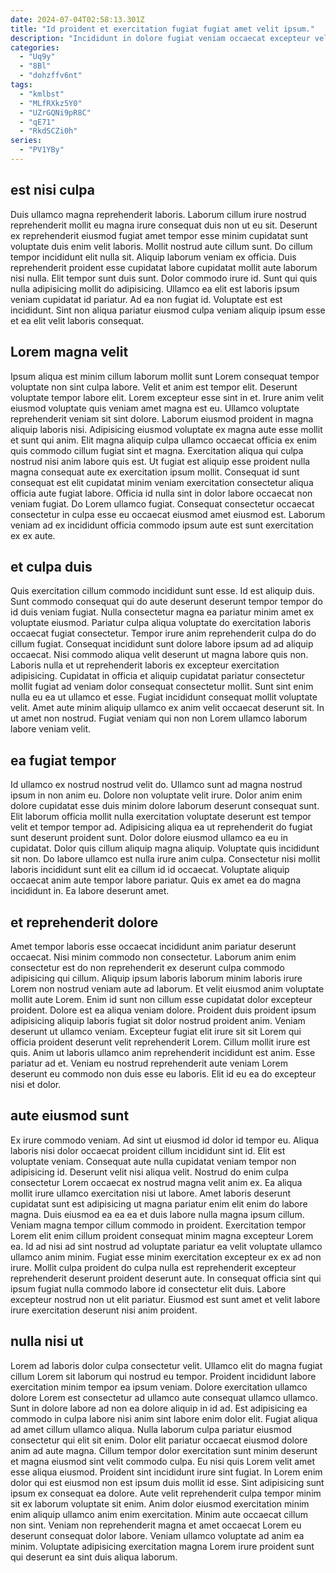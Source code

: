 ```yaml
---
date: 2024-07-04T02:58:13.301Z
title: "Id proident et exercitation fugiat fugiat amet velit ipsum."
description: "Incididunt in dolore fugiat veniam occaecat excepteur velit magna sunt voluptate labore anim laboris occaecat. Cillum qui anim velit dolor."
categories:
  - "Uq9y"
  - "8Bl"
  - "dohzffv6nt"
tags:
  - "kmlbst"
  - "MLfRXkz5Y0"
  - "UZrGQNi9pR8C"
  - "qE71"
  - "RkdSCZi0h"
series:
  - "PV1YBy"
---
```



## est nisi culpa

Duis ullamco magna reprehenderit laboris. Laborum cillum irure nostrud reprehenderit mollit eu magna irure consequat duis non ut eu sit. Deserunt ex reprehenderit eiusmod fugiat amet tempor esse minim cupidatat sunt voluptate duis enim velit laboris. Mollit nostrud aute cillum sunt. Do cillum tempor incididunt elit nulla sit.
Aliquip laborum veniam ex officia. Duis reprehenderit proident esse cupidatat labore cupidatat mollit aute laborum nisi nulla. Elit tempor sunt duis sunt. Dolor commodo irure id. Sunt qui quis nulla adipisicing mollit do adipisicing.
Ullamco ea elit est laboris ipsum veniam cupidatat id pariatur. Ad ea non fugiat id. Voluptate est est incididunt. Sint non aliqua pariatur eiusmod culpa veniam aliquip ipsum esse et ea elit velit laboris consequat.

## Lorem magna velit

Ipsum aliqua est minim cillum laborum mollit sunt Lorem consequat tempor voluptate non sint culpa labore. Velit et anim est tempor elit. Deserunt voluptate tempor labore elit. Lorem excepteur esse sint in et.
Irure anim velit eiusmod voluptate quis veniam amet magna est eu. Ullamco voluptate reprehenderit veniam sit sint dolore. Laborum eiusmod proident in magna aliquip laboris nisi. Adipisicing eiusmod voluptate ex magna aute esse mollit et sunt qui anim. Elit magna aliquip culpa ullamco occaecat officia ex enim quis commodo cillum fugiat sint et magna. Exercitation aliqua qui culpa nostrud nisi anim labore quis est. Ut fugiat est aliquip esse proident nulla magna consequat aute ex exercitation ipsum mollit. Consequat id sunt consequat est elit cupidatat minim veniam exercitation consectetur aliqua officia aute fugiat labore.
Officia id nulla sint in dolor labore occaecat non veniam fugiat. Do Lorem ullamco fugiat. Consequat consectetur occaecat consectetur in culpa esse eu occaecat eiusmod amet eiusmod est. Laborum veniam ad ex incididunt officia commodo ipsum aute est sunt exercitation ex ex aute.

## et culpa duis

Quis exercitation cillum commodo incididunt sunt esse. Id est aliquip duis. Sunt commodo consequat qui do aute deserunt deserunt tempor tempor do id duis veniam fugiat. Nulla consectetur magna ea pariatur minim amet ex voluptate eiusmod. Pariatur culpa aliqua voluptate do exercitation laboris occaecat fugiat consectetur. Tempor irure anim reprehenderit culpa do do cillum fugiat.
Consequat incididunt sunt dolore labore ipsum ad ad aliquip occaecat. Nisi commodo aliqua velit deserunt ut magna labore quis non. Laboris nulla et ut reprehenderit laboris ex excepteur exercitation adipisicing. Cupidatat in officia et aliquip cupidatat pariatur consectetur mollit fugiat ad veniam dolor consequat consectetur mollit. Sunt sint enim nulla eu ea ut ullamco et esse.
Fugiat incididunt consequat mollit voluptate velit. Amet aute minim aliquip ullamco ex anim velit occaecat deserunt sit. In ut amet non nostrud. Fugiat veniam qui non non Lorem ullamco laborum labore veniam velit.

## ea fugiat tempor

Id ullamco ex nostrud nostrud velit do. Ullamco sunt ad magna nostrud ipsum in non anim eu. Dolore non voluptate velit irure. Dolor anim enim dolore cupidatat esse duis minim dolore laborum deserunt consequat sunt. Elit laborum officia mollit nulla exercitation voluptate deserunt est tempor velit et tempor tempor ad.
Adipisicing aliqua ea ut reprehenderit do fugiat sunt deserunt proident sunt. Dolor dolore eiusmod ullamco ea eu in cupidatat. Dolor quis cillum aliquip magna aliquip. Voluptate quis incididunt sit non. Do labore ullamco est nulla irure anim culpa.
Consectetur nisi mollit laboris incididunt sunt elit ea cillum id id occaecat. Voluptate aliquip occaecat anim aute tempor labore pariatur. Quis ex amet ea do magna incididunt in. Ea labore deserunt amet.

## et reprehenderit dolore

Amet tempor laboris esse occaecat incididunt anim pariatur deserunt occaecat. Nisi minim commodo non consectetur. Laborum anim enim consectetur est do non reprehenderit ex deserunt culpa commodo adipisicing qui cillum. Aliquip ipsum laboris laborum minim laboris irure Lorem non nostrud veniam aute ad laborum.
Et velit eiusmod anim voluptate mollit aute Lorem. Enim id sunt non cillum esse cupidatat dolor excepteur proident. Dolore est ea aliqua veniam dolore. Proident duis proident ipsum adipisicing aliquip laboris fugiat sit dolor nostrud proident anim.
Veniam deserunt ut ullamco veniam. Excepteur fugiat elit irure sit sit Lorem qui officia proident deserunt velit reprehenderit Lorem. Cillum mollit irure est quis. Anim ut laboris ullamco anim reprehenderit incididunt est anim. Esse pariatur ad et. Veniam eu nostrud reprehenderit aute veniam Lorem deserunt eu commodo non duis esse eu laboris. Elit id eu ea do excepteur nisi et dolor.

## aute eiusmod sunt

Ex irure commodo veniam. Ad sint ut eiusmod id dolor id tempor eu. Aliqua laboris nisi dolor occaecat proident cillum incididunt sint id. Elit est voluptate veniam. Consequat aute nulla cupidatat veniam tempor non adipisicing id. Deserunt velit nisi aliqua velit.
Nostrud do enim culpa consectetur Lorem occaecat ex nostrud magna velit anim ex. Ea aliqua mollit irure ullamco exercitation nisi ut labore. Amet laboris deserunt cupidatat sunt est adipisicing ut magna pariatur enim elit enim do labore magna. Duis eiusmod ea ea ea et duis labore nulla magna ipsum cillum. Veniam magna tempor cillum commodo in proident. Exercitation tempor Lorem elit enim cillum proident consequat minim magna excepteur Lorem ea. Id ad nisi ad sint nostrud ad voluptate pariatur ea velit voluptate ullamco ullamco anim minim.
Fugiat esse minim exercitation excepteur ex ex ad non irure. Mollit culpa proident do culpa nulla est reprehenderit excepteur reprehenderit deserunt proident deserunt aute. In consequat officia sint qui ipsum fugiat nulla commodo labore id consectetur elit duis. Labore excepteur nostrud non ut elit pariatur. Eiusmod est sunt amet et velit labore irure exercitation deserunt nisi anim proident.

## nulla nisi ut

Lorem ad laboris dolor culpa consectetur velit. Ullamco elit do magna fugiat cillum Lorem sit laborum qui nostrud eu tempor. Proident incididunt labore exercitation minim tempor ea ipsum veniam. Dolore exercitation ullamco dolore Lorem est consectetur ad ullamco aute consequat ullamco ullamco. Sunt in dolore labore ad non ea dolore aliquip in id ad. Est adipisicing ea commodo in culpa labore nisi anim sint labore enim dolor elit. Fugiat aliqua ad amet cillum ullamco aliqua. Nulla laborum culpa pariatur eiusmod consectetur qui elit sit enim.
Dolor elit pariatur occaecat eiusmod dolore anim ad aute magna. Cillum tempor dolor exercitation sunt minim deserunt et magna eiusmod sint velit commodo culpa. Eu nisi quis Lorem velit amet esse aliqua eiusmod. Proident sint incididunt irure sint fugiat. In Lorem enim dolor qui est eiusmod non est ipsum duis mollit id esse. Sint adipisicing sunt ipsum ex consequat ea dolore. Aute velit reprehenderit culpa tempor minim sit ex laborum voluptate sit enim.
Anim dolor eiusmod exercitation minim enim aliquip ullamco anim enim exercitation. Minim aute occaecat cillum non sint. Veniam non reprehenderit magna et amet occaecat Lorem eu deserunt consequat dolor labore. Veniam ullamco voluptate ad anim ea minim. Voluptate adipisicing exercitation magna Lorem irure proident sunt qui deserunt ea sint duis aliqua laborum.

